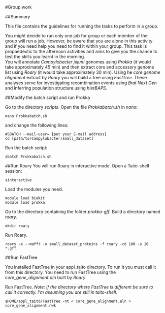 #Group work

##Summary

This file contains the guidelines for running the tasks to perform in a group.

You might decide to run only one job for group or each member of the group will run a job. However, be aware that you are alone in this activity and if you need help you need to find it within your group.
This task is propaedeutic to the afternoon activities and aims to give you the chance to test the skills you learnt in the morning.   
You will annotate *Campylobacter jejuni* genomes using *Prokka* (it would take approximately 45 min) and then extract core and accessory genome list using *Roary* (it would take approximately 30 min). Using he *core genome alignment* extract by *Roary* you will build a tree using *FastTree*. These analyses serve for investigating recombination events using *Brat Next Gen* and inferring population structure using *hierBAPS*.


##Modify the batch script and run Prokka

Go to the directory *scripts*.
Open the file *Prokkabatch.sh* in *nano*:

```
nano Prokkabatch.sh
```
and change the following lines:

```
#SBATCH --mail-user= [put your E-mail address]
cd [path/to/Campylobacter/small_dataset]
```

Run the batch script:

```
sbatch Prokkabatch.sh
```

##Run Roary
You will run Roary in interactive mode. 
Open a Taito-shell session:

```
sinteractive
```

Load the modules you need.

```
module load biokit
module load prokka
```

Go to the directory containing the folder *prokka-gff*.
Build a directory named *roary*.

```
mkdir roary
```

Run Roary.

```
roary -e --mafft -o small_dataset_proteins -f roary -cd 100 -p 16 *.gff
```

##Run FastTree

You installed FastTree in your appl_taito directory. To run it you must call it from this directory. You need to run FastTree using the *core_gene_alignment.aln* built by *Roary*.

Run FastTree.
*Note: if the directory where FastTree is different be sure to call it correctly. I'm assuming you are still in taito-shell.*

```
$HOME/appl_taito/FastTree -nt < core_gene_alignment.aln > core_gene_alignment.nwk
```
